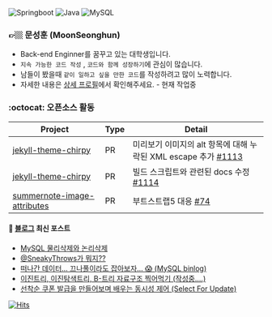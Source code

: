 ![Springboot](https://img.shields.io/badge/-Springboot-6DB33F?style=for-the-badge&logo=Spring&logoColor=white)
![Java](https://img.shields.io/badge/JAVA-007396?style=for-the-badge&logo=java&logoColor=white) 
![MySQL](https://img.shields.io/badge/MySQL-4479A1?style=for-the-badge&logo=MySQL&logoColor=fff)


<div>

### 👉🏼 문성훈 (MoonSeonghun)
- Back-end Enginner를 꿈꾸고 있는 대학생입니다.
- `지속 가능한 코드 작성` , `코드와 함께 성장하기`에 관심이 많습니다.
- 남들이 봤을때 `같이 일하고 싶을 만한 코드`를 작성하려고 많이 노력합니다.
- 자세한 내용은 [상세 프로필](https://penekhun.github.io/about/)에서 확인해주세요. - 현재 작업중

</div>

<!-- ![Github Stats](https://github-readme-stats.vercel.app/api?username=penekhun&hide=stars&custom_title=display%20PENEKhun%27s%20PASSSSSSION&count_private=true&theme=radical) -->
  
<!-- ![Github Langs](https://github-readme-stats.vercel.app/api/top-langs/?username=penekhun&layout=compact&hide=css,html&theme=radical) -->


### :octocat: 오픈소스 활동

| Project                | Type   | Detail                          |
|------------------------|----|--------------------------------|
|[jekyll-theme-chirpy](https://github.com/cotes2020/jekyll-theme-chirpy) |PR| 미리보기 이미지의 alt 항목에 대해 누락된 XML escape 추가 [#1113](https://github.com/cotes2020/jekyll-theme-chirpy/pull/1113) |
|[jekyll-theme-chirpy](https://github.com/cotes2020/jekyll-theme-chirpy) |PR| 빌드 스크립트와 관련된 docs 수정 [#1114](https://github.com/cotes2020/jekyll-theme-chirpy/pull/1114) |
|[summernote-image-attributes](https://github.com/DiemenDesign/summernote-image-attributes) |PR| 부트스트랩5 대응 [#74](https://github.com/DiemenDesign/summernote-image-attributes/issues/74) |

 
#### 📕 [블로그](https://penekhun.github.io/) 최신 포스트
<!-- BLOG-POST-LIST:START -->
- [MySQL 물리삭제와 논리삭제](https://penekhun.github.io/posts/MySQL-%EB%AC%BC%EB%A6%AC%EC%82%AD%EC%A0%9C%EC%99%80-%EB%85%BC%EB%A6%AC%EC%82%AD%EC%A0%9C/)
- [@SneakyThrows가 뭐지??](https://penekhun.github.io/posts/@SneakyThrows%EA%B0%80-%EB%AD%98%EA%B9%8C/)
- [떠나간 데이터... 끄나풀이라도 잡아보자... 😱 &lpar;MySQL binlog&rpar;](https://penekhun.github.io/posts/%EB%96%A0%EB%82%98%EA%B0%84-%EB%8D%B0%EC%9D%B4%ED%84%B0-%EB%81%84%EB%82%98%ED%92%80%EC%9D%B4%EB%9D%BC%EB%8F%84-%EC%9E%A1%EC%95%84%EB%B3%B4%EC%9E%90/)
- [이진트리, 이진탐색트리, B-트리 자료구조 찍어먹기 &lpar;작성중....&rpar;](https://penekhun.github.io/posts/%ED%8A%B8%EB%A6%AC-%EC%9E%90%EB%A3%8C%EA%B5%AC%EC%A1%B0-%EC%B0%8D%EC%96%B4%EB%A8%B9%EA%B8%B0/)
- [선착순 쿠폰 발급을 만들어보며 배우는 동시성 제어 &lpar;Select For Update&rpar;](https://penekhun.github.io/posts/%EC%84%A0%EC%B0%A9%EC%88%9C-%EC%BF%A0%ED%8F%B0-%EB%B0%9C%EA%B8%89%EC%9D%84-%EA%B5%AC%ED%98%84%ED%95%B4%EB%B3%B4%EB%A9%B0-%EB%B0%B0%EC%9A%B0%EB%8A%94-%EB%8F%99%EC%8B%9C%EC%84%B1-%EC%A0%9C%EC%96%B4-(%EB%B9%84%EA%B4%80%EC%A0%81-%EB%9D%BD)/)
<!-- BLOG-POST-LIST:END -->


[![Hits](https://hits.seeyoufarm.com/api/count/incr/badge.svg?url=https%3A%2F%2Fgithub.com%2Fpenekhun)](https://hits.seeyoufarm.com)
